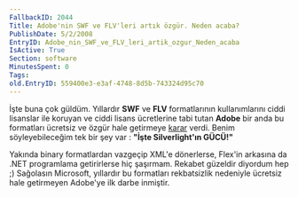 ```yaml
---
FallbackID: 2044
Title: Adobe'nin SWF ve FLV'leri artık özgür. Neden acaba?
PublishDate: 5/2/2008
EntryID: Adobe_nin_SWF_ve_FLV_leri_artik_ozgur_Neden_acaba
IsActive: True
Section: software
MinutesSpent: 0
Tags: 
old.EntryID: 559400e3-e3af-4748-8d5b-743324d95c70
---
```

İşte buna çok güldüm. Yıllardır **SWF** ve **FLV** formatlarının
kullanımlarını ciddi lisanslar ile koruyan ve ciddi lisans ücretlerine
tabi tutan **Adobe** bir anda bu formatları ücretsiz ve özgür hale
getirmeye [karar](http://www.adobe.com/openscreenproject/) verdi. Benim
söyleyebileceğim tek bir şey var : **"İşte Silverlight'ın GÜCÜ!"**

Yakında binary formatlardan vazgeçip XML'e dönerlerse, Flex'in arkasına
da .NET programlama getirirlerse hiç şaşırmam. Rekabet güzeldir diyordum
hep ;) Sağolasın Microsoft, yıllardır bu formatları rekbatsizlik
nedeniyle ücretsiz hale getirmeyen Adobe'ye ilk darbe inmiştir.


